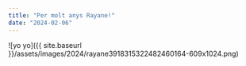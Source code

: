 ```yaml
---
title: "Per molt anys Rayane!"
date: "2024-02-06"
---
```


![yo yo]({{ site.baseurl }}/assets/images/2024/rayane3918315322482460164-609x1024.png)

